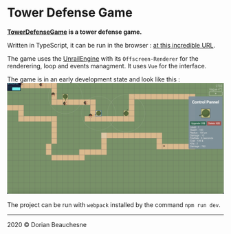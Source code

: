 # Tower Defense Game

**[TowerDefenseGame](https://d0rianb.github.io/TowerDefenseGame/) is a tower defense game.**

Written in TypeScript, it can be run in the browser : [at this incredible URL](https://d0rianb.github.io/TowerDefenseGame/).

The game uses the [UnrailEngine](https://github.com/d0rianb/UnrailEngine) with its `Offscreen-Renderer` for the renderering, loop and events managment. It uses `Vue` for the interface.

The game is in an early development state and look like this :
![screenshot](docs/images/screenshot-dev-01.png)

The project can be run with `webpack` installed by the command `npm run dev`.

---

2020 &copy; Dorian Beauchesne
